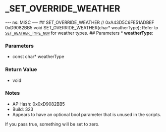 # _SET_OVERRIDE_WEATHER

--- ns: MISC --- ## SET_OVERRIDE_WEATHER  // 0xA43D5C6FE51ADBEF 0xD9082BB5 void SET_OVERRIDE_WEATHER(char* weatherType);  Refer to [`SET_WEATHER_TYPE_NOW`](#_0x29B487C359E19889) for weather types.  ## Parameters * **weatherType**:

### Parameters
* const char* weatherType

### Return Value
* void

### Notes
* AP Hash: 0x0xD9082BB5
* Build: 323
* Appears to have an optional bool parameter that is unused in the scripts.

If you pass true, something will be set to zero.

